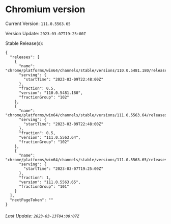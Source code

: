 # Chromium version

Current Version: `111.0.5563.65`

Version Update: `2023-03-07T19:25:00Z`

Stable Release(s):
```
{
  "releases": [
    {
      "name": "chrome/platforms/win64/channels/stable/versions/110.0.5481.180/releases/1678402080",
      "serving": {
        "startTime": "2023-03-09T22:48:00Z"
      },
      "fraction": 0.5,
      "version": "110.0.5481.180",
      "fractionGroup": "102"
    },
    {
      "name": "chrome/platforms/win64/channels/stable/versions/111.0.5563.64/releases/1678402080",
      "serving": {
        "startTime": "2023-03-09T22:48:00Z"
      },
      "fraction": 0.5,
      "version": "111.0.5563.64",
      "fractionGroup": "102"
    },
    {
      "name": "chrome/platforms/win64/channels/stable/versions/111.0.5563.65/releases/1678217100",
      "serving": {
        "startTime": "2023-03-07T19:25:00Z"
      },
      "fraction": 1,
      "version": "111.0.5563.65",
      "fractionGroup": "101"
    }
  ],
  "nextPageToken": ""
}
```

###### Last Update: `2023-03-13T04:00:07Z`
        